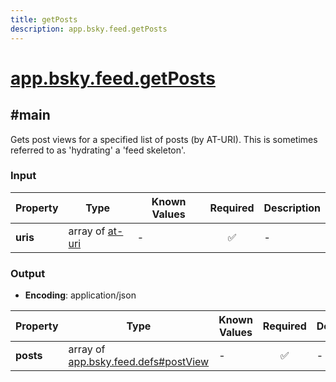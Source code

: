```yaml
---
title: getPosts
description: app.bsky.feed.getPosts
---
```


# [app.bsky.feed.getPosts](https://github.com/myConsciousness/atproto.dart/blob/main/lexicons/app/bsky/feed/getPosts.json)

## #main

Gets post views for a specified list of posts (by AT-URI). This is sometimes referred to as 'hydrating' a 'feed skeleton'.

### Input

| Property | Type | Known Values | Required | Description |
| --- | --- | --- | :---: | --- |
| **uris** | array of [at-uri](https://atproto.com/specs/at-uri-scheme) | - | ✅ | - |

### Output

- **Encoding**: application/json

| Property | Type | Known Values | Required | Description |
| --- | --- | --- | :---: | --- |
| **posts** | array of [app.bsky.feed.defs#postView](../../../../lexicons/app/bsky/feed/defs.md#postview) | - | ✅ | - |
